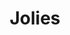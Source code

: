 ---
title: Jolies
type: sposa
layout: marca
marca: jolies
layout: marca
logo: /assets/img/abiti-sposa/thumb-jolies.jpg
---